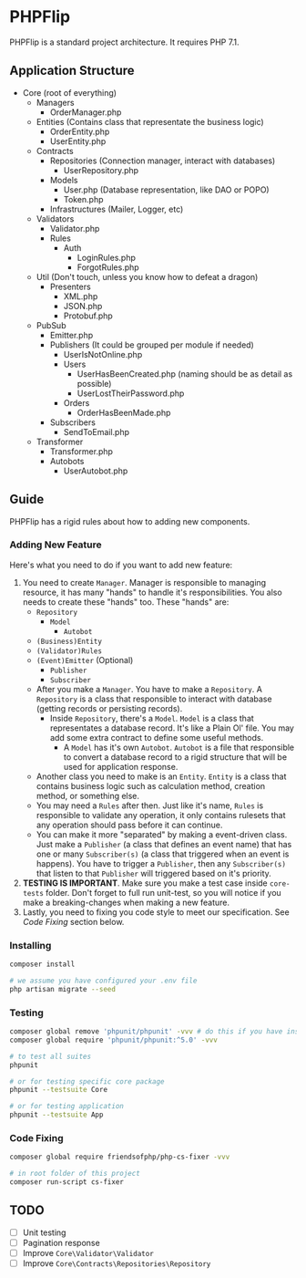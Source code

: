 # PHPFlip

PHPFlip is a standard project architecture. It requires PHP 7.1.

## Application Structure

- Core (root of everything)
    - Managers
        - OrderManager.php
    - Entities (Contains class that representate the business logic)
        - OrderEntity.php
        - UserEntity.php
    - Contracts
        - Repositories (Connection manager, interact with databases)
            - UserRepository.php
        - Models
            - User.php (Database representation, like DAO or POPO)
            - Token.php
        - Infrastructures (Mailer, Logger, etc)
    - Validators
        - Validator.php
        - Rules
            - Auth
                - LoginRules.php
                - ForgotRules.php
    - Util (Don't touch, unless you know how to defeat a dragon)
        - Presenters
            - XML.php
            - JSON.php
            - Protobuf.php
    - PubSub
        - Emitter.php
        - Publishers (It could be grouped per module if needed)
            - UserIsNotOnline.php
            - Users
                - UserHasBeenCreated.php (naming should be as detail as possible)
                - UserLostTheirPassword.php
            - Orders
                - OrderHasBeenMade.php
        - Subscribers
            - SendToEmail.php
    - Transformer
        - Transformer.php
        - Autobots
            - UserAutobot.php

## Guide

PHPFlip has a rigid rules about how to adding new components.

### Adding New Feature

Here's what you need to do if you want to add new feature:

1. You need to create `Manager`. Manager is responsible to managing resource, it has many "hands" to handle it's responsibilities. You also needs to create these "hands" too. These "hands" are:
    - `Repository`
        - `Model`
            - `Autobot`
    - `(Business)Entity`
    - `(Validator)Rules`
    - `(Event)Emitter` (Optional)
        - `Publisher`
        - `Subscriber`
    - After you make a `Manager`. You have to make a `Repository`. A `Repository` is a class that responsible to interact with database (getting records or persisting records).
        - Inside `Repository`, there's a `Model`. `Model` is a class that representates a database record. It's like a Plain Ol' file. You may add some extra contract to define some useful methods.
            - A `Model` has it's own `Autobot`. `Autobot` is a file that responsible to convert a database record to a rigid structure that will be used for application response.
    - Another class you need to make is an `Entity`. `Entity` is a class that contains business logic such as calculation method, creation method, or something else.
    - You may need a `Rules` after then. Just like it's name, `Rules` is responsible to validate any operation, it only contains rulesets that any operation should pass before it can continue.
    - You can make it more "separated" by making a event-driven class. Just make a `Publisher` (a class that defines an event name) that has one or many `Subscriber(s)` (a class that triggered when an event is happens). You have to trigger a `Publisher`, then any `Subscriber(s)` that listen to that `Publisher` will triggered based on it's priority.
2. **TESTING IS IMPORTANT**. Make sure you make a test case inside `core-tests` folder. Don't forget to full run unit-test, so you will notice if you make a breaking-changes when making a new feature.
3. Lastly, you need to fixing you code style to meet our specification. See *Code Fixing* section below.

### Installing

```sh
composer install

# we assume you have configured your .env file
php artisan migrate --seed
```

### Testing

```sh
composer global remove 'phpunit/phpunit' -vvv # do this if you have installed phpunit which not in version 5.0.*
composer global require 'phpunit/phpunit:^5.0' -vvv

# to test all suites
phpunit

# or for testing specific core package
phpunit --testsuite Core

# or for testing application
phpunit --testsuite App
```

### Code Fixing

```sh
composer global require friendsofphp/php-cs-fixer -vvv

# in root folder of this project
composer run-script cs-fixer
```

## TODO

- [ ] Unit testing
- [ ] Pagination response
- [ ] Improve `Core\Validator\Validator`
- [ ] Improve `Core\Contracts\Repositories\Repository`
